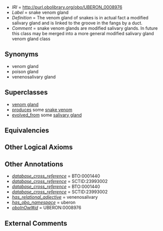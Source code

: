  * *IRI* = http://purl.obolibrary.org/obo/UBERON_0008976
 * *Label* = snake venom gland
 * *Definition* = The venom gland of snakes is in actual fact a modified salivary gland and is linked to the groove in the fangs by a duct.
 * *Comment* = snake venom glands are modified salivary glands. In future this class may be merged into a more general modified salivary gland venom gland class

## Synonyms

 * venom gland
 * poison gland
 * venenosalivary gland

## Superclasses

 * [venom gland](../../UBERON/79/UBERON_0011579.md)
 * [produces](../../RO/00/RO_0003000.md) some [snake venom](../../UBERON/76/UBERON_0013076.md)
 * [evolved_from](../../core#evolved/om/core#evolved_from.md) some [salivary gland](../../UBERON/44/UBERON_0001044.md)

## Equivalencies


## Other Logical Axioms


## Other Annotations

 * *[database_cross_reference](../../ef/oboInOwl#hasDbXref.md)* = BTO:0001440
 * *[database_cross_reference](../../ef/oboInOwl#hasDbXref.md)* = SCTID:23993002
 * *[database_cross_reference](../../ef/oboInOwl#hasDbXref.md)* = BTO:0001440
 * *[database_cross_reference](../../ef/oboInOwl#hasDbXref.md)* = SCTID:23993002
 * *[has_relational_adjective](../../UBPROP/07/UBPROP_0000007.md)* = venenosalivary
 * *[has_obo_namespace](../../ce/oboInOwl#hasOBONamespace.md)* = uberon
 * *[oboInOwl#id](../../id/oboInOwl#id.md)* = UBERON:0008976

## External Comments


